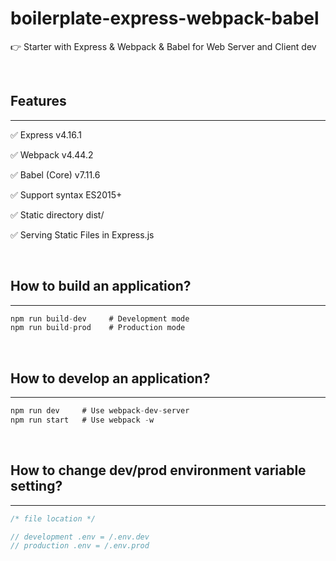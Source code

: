 # boilerplate-express-webpack-babel

👉 Starter with Express & Webpack & Babel for Web Server and Client dev

<br/>

## Features

<hr/>

✅ Express v4.16.1

✅ Webpack v4.44.2

✅ Babel (Core) v7.11.6

✅ Support syntax ES2015+

✅ Static directory dist/

✅ Serving Static Files in Express.js

<br/>

## How to build an application?

<hr/>

```javascript
npm run build-dev     # Development mode
npm run build-prod    # Production mode
```

<br/>

## How to develop an application?

<hr/>

```javascript
npm run dev     # Use webpack-dev-server
npm run start   # Use webpack -w
```

<br/>

## How to change dev/prod environment variable setting?

<hr/>

```javascript
/* file location */

// development .env = /.env.dev
// production .env = /.env.prod
```

<br/>
